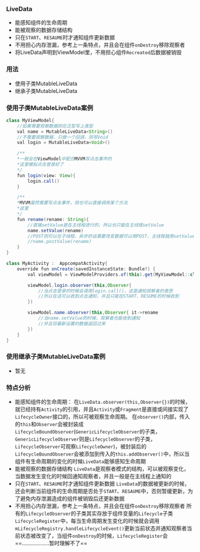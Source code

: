 ### LiveData
- 能感知组件的生命周期
- 能被观察的数据存储结构
- 只在`START`、`RESAUME`时才通知组件更新数据
- 不用担心内存泄漏，参考上一条特点，并且会在组件`onDestroy`移除观察者
- 将LiveData声明到ViewModel里，不用担心组件`Recreated`后数据被销毁

### 用法
- 使用子类MutableLiveData
- 继承子类MutableLiveData

### 使用子类MutableLiveData案例
```java
class MyViewModel{
    //如果需要观察数据则在泛型写上类型
    val name = MutableLiveData<String>()
    //不需要观察数据，只做一个回调，则写Void
    val login = MutableLiveData<Void>()

    /**
    *一般会在ViewModel中配合MVVM写点击事件的
    *这里模拟点击登录好了
    */
    fun login(view: View){
        login.call()
    }

    /**
    *MVVM虽然需要写点击事件，但也可以直接调用某个方法
    *这里
    */
    fun rename(rename: String){
        //直接setValue是在主线程进行的，所以也只能在主线程setValue
        name.setValue(rename)
        //POST则可以在子线程，异步的话需要改变数据可以用POST，主线程就用setValue
        //name.postValue(rename)
    }
}

class MyActivity :  AppcompatActivity{
    override fun onCreate(savedInstanceState: Bundle?) {
        val viewModel = ViewModelProviders.of(this).get(MyViewModel::class.java)

        viewModel.login.observer(this,Observer{
            //当点击登录的时候会调用login.call()，这是通知观察者的意思
            //所以在这可以收到点击通知，并且只能在START、RESUME的时候收到
        })

        viewModel.name.observer(this,Observer{ it->rename
            //当name.setValue的时候，观察者也能收到通知
            //并且将最新设置的数据返回过来
        })
    }
}
```

### 使用继承子类MutableLiveData案例
- 暂无

### 特点分析
* 能感知组件的生命周期：
在`LiveData.observer(this,Observer{})`的时候，就已经持有`Activity`的引用，并且`Activity`或`Fragment`是直接或间接实现了`LifecycleOwner`接口的，所以可被观察生命周期。
在`observer()`内部，传入的`this`和`Observer`会被封装成`LifecycleBoundObserver`(`GenericLifecycleObserver`的子类，`GenericLifecycleObserver`则是`LifecycleObserver`的子类，`LifecycleObserver`可观察`LifecycleOwner`)，被封装后的`LifecycleBoundObserver`会被添加到传入的`this.addObserver()`中，所以当组件有生命周期的变化的时候`LiveData`能够感知生命周期
* 能被观察的数据存储结构
`LiveData`是观察者模式的结构，可以被观察变化，当数据发生变化的时候回通知观察者，并且一般是在主线程上通知的
* 只在`START`、`RESAUME`时才通知组件更新数据
`LiveData`的数据被更新的时候，还会判断当前组件的生命周期是否处于`START`、`RESAUME`中，否则暂缓更新，为了避免内存泄漏造成的组件被销毁后还更新数据
* 不用担心内存泄漏，参考上一条特点，并且会在组件`onDestroy`移除观察者
所有的`LifecycleObserver`的子类其实存放于组件变量的`Lifecycle`子类`LifecycleRegister`中，每当生命周期发生变化的时候就会调用`mLifecycleRegistry.handleLifecycleEvent()`更新当前状态并通知观察者当前状态被改变了，当组件`onDestroy`的时候，`LifecycleRegister`会
==..................暂时理解不了==

